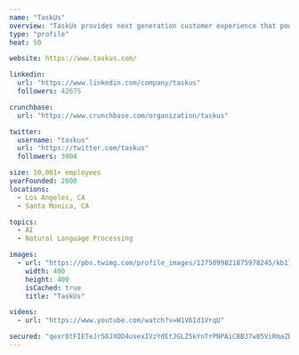 ```yaml
---
name: "TaskUs"
overview: "TaskUs provides next generation customer experience that powers the world's most disruptive companies through amazing people and innovative technology."
type: "profile"
heat: 50

website: https://www.taskus.com/

linkedin:
  url: "https://www.linkedin.com/company/taskus"
  followers: 42675

crunchbase:
  url: "https://www.crunchbase.com/organization/taskus"

twitter:
  username: "taskus"
  url: "https://twitter.com/taskus"
  followers: 3904

size: 10,001+ employees
yearFounded: 2008
locations:
  - Los Angeles, CA
  - Santa Monica, CA

topics:
  - AI
  - Natural Language Processing

images:
  - url: "https://pbs.twimg.com/profile_images/1275099821875978245/kb170wsL_400x400.png"
    width: 400
    height: 400
    isCached: true
    title: "TaskUs"

videos:
  - url: "https://www.youtube.com/watch?v=W1V6Id1VrqU"

secured: "qexr8tFIETeJr58JXOD4usexIVzYdEtJGLZ5kYnTrPNPAiCBBJ7w85ViRmaZDok7qFViSM7JaA6gRxV7Ko6DkviFLcK3yXkEKxAFvtm6Ud6/yPu2LV95rrSErtoSpAbTHemNESafnTzjylZSnqcdQVrUWQNqM/9gLcgF/BKPwARC2Ptxzw1dLaaK6I5wU8IpusLMlIwal3STkLXwjtltjJCTdlDH/XJeBS5EHO+vf3zLTp5Y5eNpEbF4Aq7zRVfmmG+5k2by/NATJYjiyyvi0VD80N1OSBrktVmbPyzPyf8LIMZL+r4h3qmFLBTBOXheb/qn00SfcMX5e1KjAPvYczzQ74jWitrGKzvJLP/70UDvxWDu4aKM/yZD7MZL4xlD;C/gEwhyDh9RieoObxYMMaQ=="
---
```


